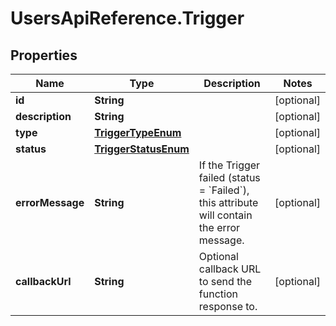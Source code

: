 # UsersApiReference.Trigger

## Properties

Name | Type | Description | Notes
------------ | ------------- | ------------- | -------------
**id** | **String** |  | [optional] 
**description** | **String** |  | [optional] 
**type** | [**TriggerTypeEnum**](TriggerTypeEnum.md) |  | [optional] 
**status** | [**TriggerStatusEnum**](TriggerStatusEnum.md) |  | [optional] 
**errorMessage** | **String** | If the Trigger failed (status &#x3D; &#x60;Failed&#x60;), this attribute will contain the error message. | [optional] 
**callbackUrl** | **String** | Optional callback URL to send the function response to. | [optional] 


